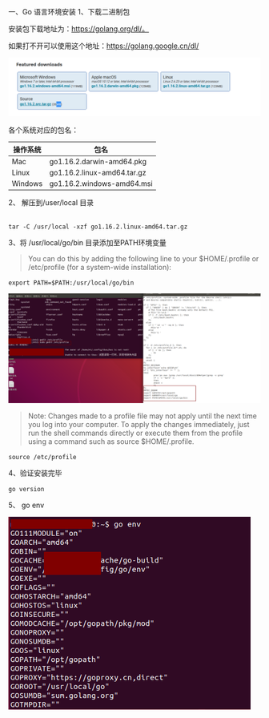 <!--
 * @Author: your name
 * @Date: 2021-04-01 20:55:30
 * @LastEditTime: 2021-04-02 10:38:47
 * @LastEditors: Please set LastEditors
 * @Description: In User Settings Edit
 * @FilePath: /go_notes/docs/搭建go开发环境.md
-->
一、Go 语言环境安装
1、下载二进制包

安装包下载地址为：https://golang.org/dl/。

如果打不开可以使用这个地址：https://golang.google.cn/dl/

![](./../assets/download.png)

各个系统对应的包名：

|    操作系统 | 包名  |
|  ----  | ----  |
| Mac  | go1.16.2.darwin-amd64.pkg  |
| Linux  | go1.16.2.linux-amd64.tar.gz  |
| Windows  | go1.16.2.windows-amd64.msi |

2、 解压到/user/local 目录

```

tar -C /usr/local -xzf go1.16.2.linux-amd64.tar.gz
```

3、将 /usr/local/go/bin 目录添加至PATH环境变量

> You can do this by adding the following line to your $HOME/.profile or /etc/profile (for a system-wide installation):
```
export PATH=$PATH:/usr/local/go/bin
```

![](./../assets/gedit_profile.png)

> Note: Changes made to a profile file may not apply until the next time you log into your computer. To apply the changes immediately, just run the shell commands directly or execute them from the profile using a command such as source $HOME/.profile.


```
source /etc/profile
```

4、验证安装完毕
```
go version
```

5、 go env

![](./../assets/go_env.png)